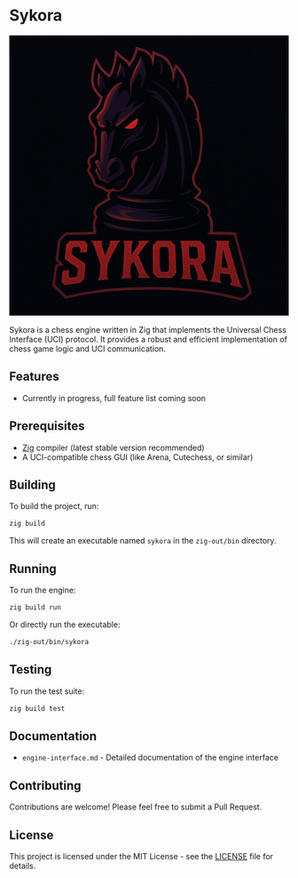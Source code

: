 # Sykora

![Sykora Logo](https://github.com/sb2bg/sykora/blob/main/assets/logo.png)

Sykora is a chess engine written in Zig that implements the Universal Chess Interface (UCI) protocol. It provides a robust and efficient implementation of chess game logic and UCI communication.

## Features

- Currently in progress, full feature list coming soon

## Prerequisites

- [Zig](https://ziglang.org/) compiler (latest stable version recommended)
- A UCI-compatible chess GUI (like Arena, Cutechess, or similar)

## Building

To build the project, run:

```bash
zig build
```

This will create an executable named `sykora` in the `zig-out/bin` directory.

## Running

To run the engine:

```bash
zig build run
```

Or directly run the executable:

```bash
./zig-out/bin/sykora
```

## Testing

To run the test suite:

```bash
zig build test
```

## Documentation

- `engine-interface.md` - Detailed documentation of the engine interface

## Contributing

Contributions are welcome! Please feel free to submit a Pull Request.

## License

This project is licensed under the MIT License - see the [LICENSE](LICENSE) file for details.
